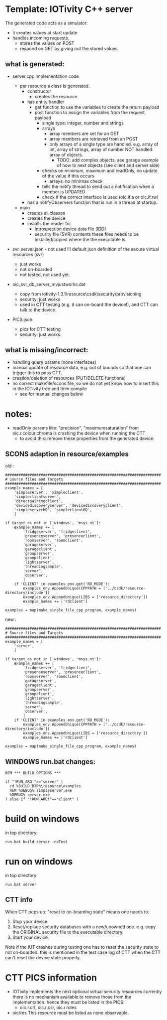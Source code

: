 # Template: IOTivity C++ server

The generated code acts as a simulator:
- it creates values at start update
- handles incoming requests,
    - stores the values on POST
    - respond on GET by giving out the stored values

## what is generated:

- server.cpp implementation code
    - per resource a class is generated.
        - constructor
            - creates the resource
        - has entity handler
            - get function to use the variables to create the return payload
            - post function to assign the variables from the request payload
                - single type: integer, number and strings
                - arrays
                    - array members are set for an GET
                    - array members are retrieved from an POST
                    - only arrays of a single type are handled.
                        e.g. array of int, array of strings, array of number
                        NOT handled: array of objects.
                        - TODO: add complex objects, see garage example of how to next objects (see client and server side)
                - checks on minimum, maximum and readOnly, no update of the value if this occurs
                    - arrays: no min/max check
                - tells the notify thread to send out a notification when a member is UPDATED
                - check if the correct interface is used (oic.if.a or oic.if.rw)
        - has a notifyObservers function that is run in a thread at startup.
    - main
        - creates all classes
        - creates the device
        - installs the reader for
            - introspection device data file (IDD)
            - security file (SVR) contents
            these files needs to be installed/copied where the the executable is.

- svr_server.json  - not used !!!
    default json definition of the secure virtual resources (svr)
    - just works
    - not on-boarded
    - not tested, not used yet.
- oic_svr_db_server_mvjustworks.dat
    - copy from iotivity-1.3.1\resource\csdk\security\provisioning
    - security: just works
    - used in CTT testing (e.g. it can on-board the device!), and CTT can talk to the device.
- PICS.json
    - pics for CTT testing
    - security: just works.



## what is missing/incorrect:
- handling query params (none interfaces)
- manual update of resource data, e.g. out of bounds so that one can trigger this to pass CTT.
- creation/deletion of resources (PUT/DELETE functions)
- no correct makefile/scons file, so we do not yet know how to insert this in the IOTivity tree and then compile
    - see for manual changes below

# notes:
- readOnly params like: "precision", "maximumsaturation" from oic.r.colour.chroma is crashing the device when running the CTT
    - to avoid this: remove these properties from the generated device.


## SCONS adaption in resource/examples

old :
```
######################################################################
# Source files and Targets
######################################################################
example_names = [
    'simpleserver', 'simpleclient',
    'simpleclientserver',
    'directpairingclient',
    'devicediscoveryserver', 'devicediscoveryclient',
    'simpleserverHQ', 'simpleclientHQ',
    ]

if target_os not in ['windows', 'msys_nt']:
    example_names += [
        'fridgeserver', 'fridgeclient',
        'presenceserver', 'presenceclient',
        'roomserver', 'roomclient',
        'garageserver',
        'garageclient',
        'groupserver',
        'groupclient',
        'lightserver',
        'threadingsample',
        'server',
        'observer',
        ]
    if 'CLIENT' in examples_env.get('RD_MODE'):
        examples_env.AppendUnique(CPPPATH = ['../csdk/resource-directory/include'])
        examples_env.AppendUnique(LIBS = ['resource_directory'])
        example_names += ['rdclient']

examples = map(make_single_file_cpp_program, example_names)

```
new :
```
######################################################################
# Source files and Targets
######################################################################
example_names = [
    'server',
    ]

if target_os not in ['windows', 'msys_nt']:
    example_names += [
        'fridgeserver', 'fridgeclient',
        'presenceserver', 'presenceclient',
        'roomserver', 'roomclient',
        'garageserver',
        'garageclient',
        'groupserver',
        'groupclient',
        'lightserver',
        'threadingsample',
        'server',
        'observer',
        ]
    if 'CLIENT' in examples_env.get('RD_MODE'):
        examples_env.AppendUnique(CPPPATH = ['../csdk/resource-directory/include'])
        examples_env.AppendUnique(LIBS = ['resource_directory'])
        example_names += ['rdclient']

examples = map(make_single_file_cpp_program, example_names)
```

## WINDOWS run.bat changes:
```
REM *** BUILD OPTIONS ***

if "!RUN_ARG!"=="server" (
  cd %BUILD_DIR%\resource\examples
  REM %DEBUG% simpleserver.exe
  %DEBUG% server.exe
) else if "!RUN_ARG!"=="client" (
```

# build on windows
in top directory:
```
run.bat build server -noTest
```

# run on windows
in top directory:
```
run.bat server
```


## CTT info

When CTT pops up:
"reset to on-boarding state" means one needs to:
1. Stop your device
2. Reset/replace security databases with a new/unowned one.
    e.g. copy the ORIGINAL security file to the executable directory.
3. Start your device.

Note if the IUT crashes during testing one has to reset the security state to not on-boarded.
this is mentioned in the test case log of CTT when the CTT can't reset the device state properly.


# CTT PICS information

- IOTivity implements the next optional virtual security resources
    currently there is no mechanism available to remove those from the implementation.
    hence they must be listed in the PICS:
    - oic.r.crl, oic.r.csr, oic.r.roles
- oic/res
    This resource must be listed as none observable.

